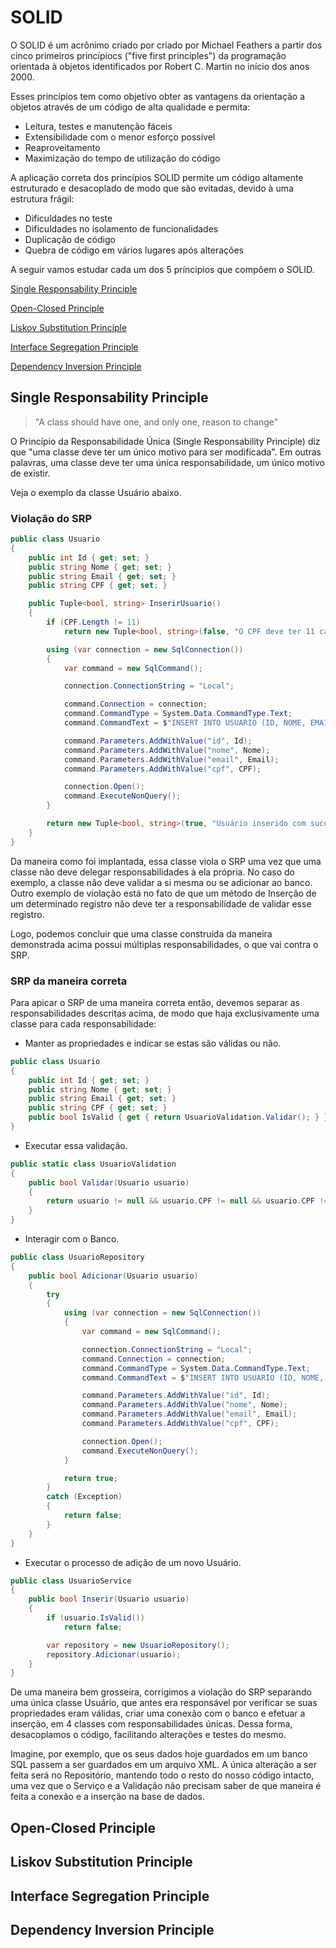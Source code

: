 # SOLID

O SOLID é um acrônimo criado por criado por Michael Feathers a partir dos cinco primeiros princípiocs ("five first principles") da programação orientada à objetos identificados por Robert C. Martin no início dos anos 2000.

Esses princípios tem como objetivo obter as vantagens da orientação a objetos através de um código de alta qualidade e permita:
- Leitura, testes e manutenção fáceis
- Extensibilidade com o menor esforço possível
- Reaproveitamento
- Maximização do tempo de utilização do código

A aplicação correta dos princípios SOLID permite um código altamente estruturado e desacoplado de modo que são evitadas, devido à uma estrutura frágil:
- Dificuldades no teste
- Dificuldades no isolamento de funcionalidades
- Duplicação de código
- Quebra de código em vários lugares após alterações

A seguir vamos estudar cada um dos 5 príncipios que compõem o SOLID.

[Single Responsability Principle](#single-responsability-principle)

[Open-Closed Principle](#open-closed-principle)

[Liskov Substitution Principle](#liskov-substitution-principle)

[Interface Segregation Principle](#interface-segregation-principle)

[Dependency Inversion Principle](#dependency-inversion-principle)

## Single Responsability Principle

> "A class should have one, and only one, reason to change"

O Princípio da Responsabilidade Única (Single Responsability Principle) diz que "uma classe deve ter um único motivo para ser modificada". Em outras palavras, uma classe deve ter uma única responsabilidade, um único motivo de existir.

Veja o exemplo da classe Usuário abaixo.

### Violação do SRP

```c#
public class Usuario
{
    public int Id { get; set; }
    public string Nome { get; set; }
    public string Email { get; set; }
    public string CPF { get; set; }

    public Tuple<bool, string> InserirUsuario()
    {
        if (CPF.Length != 11)
            return new Tuple<bool, string>(false, "O CPF deve ter 11 caracteres");

        using (var connection = new SqlConnection())
        {
            var command = new SqlCommand();

            connection.ConnectionString = "Local";

            command.Connection = connection;
            command.CommandType = System.Data.CommandType.Text;
            command.CommandText = $"INSERT INTO USUARIO (ID, NOME, EMAIL, CPF) VALUES (@id, @nome, @email, @cpf)";

            command.Parameters.AddWithValue("id", Id);
            command.Parameters.AddWithValue("nome", Nome);
            command.Parameters.AddWithValue("email", Email);
            command.Parameters.AddWithValue("cpf", CPF);

            connection.Open();
            command.ExecuteNonQuery();
        }

        return new Tuple<bool, string>(true, "Usuário inserido com sucesso");
    }
}
```

Da maneira como foi implantada, essa classe viola o SRP uma vez que uma classe não deve delegar responsabilidades à ela própria. No caso do exemplo, a classe não deve validar a si mesma ou se adicionar ao banco. Outro exemplo de violação está no fato de que um método de Inserção de um determinado registro não deve ter a responsabilidade de validar esse registro.

Logo, podemos concluir que uma classe construída da maneira demonstrada acima possui múltiplas responsabilidades, o que vai contra o SRP.

### SRP da maneira correta

Para apicar o SRP de uma maneira correta então, devemos separar as responsabilidades descritas acima, de modo que haja exclusivamente uma classe para cada responsabilidade:

- Manter as propriedades e indicar se estas são válidas ou não.

```c#
public class Usuario
{
    public int Id { get; set; }
    public string Nome { get; set; }
    public string Email { get; set; }
    public string CPF { get; set; }
    public bool IsValid { get { return UsuarioValidation.Validar(); } }
}
```

- Executar essa validação.

```c#
public static class UsuarioValidation
{
    public bool Validar(Usuario usuario)
    {
        return usuario != null && usuario.CPF != null && usuario.CPF != String.Empty && usuario.CPF.Length == 11;
    }
}
```

- Interagir com o Banco.

```c#
public class UsuarioRepository
{
    public bool Adicionar(Usuario usuario)
    {
        try
        {
            using (var connection = new SqlConnection())
            {
                var command = new SqlCommand();

                connection.ConnectionString = "Local";
                command.Connection = connection;
                command.CommandType = System.Data.CommandType.Text;
                command.CommandText = $"INSERT INTO USUARIO (ID, NOME, EMAIL, CPF) VALUES (@id, @nome, @email, @cpf)";

                command.Parameters.AddWithValue("id", Id);
                command.Parameters.AddWithValue("nome", Nome);
                command.Parameters.AddWithValue("email", Email);
                command.Parameters.AddWithValue("cpf", CPF);

                connection.Open();
                command.ExecuteNonQuery();
            }

            return true;
        }
        catch (Exception)
        {
            return false;
        }
    }
}
```

- Executar o processo de adição de um novo Usuário.
```c#
public class UsuarioService
{
    public bool Inserir(Usuario usuario)
    {
        if (usuario.IsValid())
            return false;

        var repository = new UsuarioRepository();
        repository.Adicionar(usuario);
    }
}
```

De uma maneira bem grosseira, corrigimos a violação do SRP separando uma única classe Usuário, que antes era responsável por verificar se suas propriedades eram válidas, criar uma conexão com o banco e efetuar a inserção, em 4 classes com responsabilidades únicas. Dessa forma, desacoplamos o código, facilitando alterações e testes do mesmo. 

Imagine, por exemplo, que os seus dados hoje guardados em um banco SQL passem a ser guardados em um arquivo XML. A única alteração a ser feita será no Repositório, mantendo todo o resto do nosso código intacto, uma vez que o Serviço e a Validação não precisam saber de que maneira é feita a conexão e a inserção na base de dados.

## Open-Closed Principle

## Liskov Substitution Principle

## Interface Segregation Principle

## Dependency Inversion Principle
